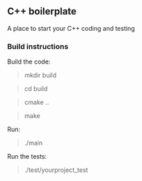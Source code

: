 ## C++ boilerplate

A place to start your C++ coding and testing

### Build instructions

Build the code:

> mkdir build

> cd build

> cmake ..

> make

Run:
> ./main

Run the tests:
> ./test/yourproject_test

